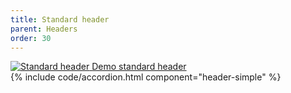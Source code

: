 ```yaml
---
title: Standard header
parent: Headers
order: 30
---
```

<div class="preview">
  <a class="media_link" href="{{ site.baseurl }}/components/headers/simple/">
    <img src="{{ site.baseurl }}/assets/img/headers/header-simple.PNG" alt="Standard header">
  </a>
  <a class="button button-secondary mt-5" href="{{ site.baseurl }}/components/headers/simple/">Demo standard header</a>
</div>
{% include code/accordion.html component="header-simple" %}
